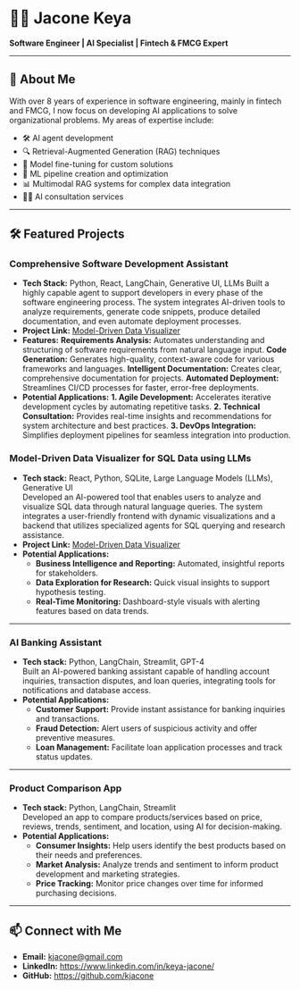 # 👨‍💻 **Jacone Keya**

**Software Engineer | AI Specialist | Fintech & FMCG Expert**

---

## 🚀 **About Me**

With over 8 years of experience in software engineering, mainly in fintech and FMCG, I now focus on developing AI applications to solve organizational problems. My areas of expertise include:

- 🛠 AI agent development
- 🔍 Retrieval-Augmented Generation (RAG) techniques
- 🎯 Model fine-tuning for custom solutions
- 🧠 ML pipeline creation and optimization
- 📊 Multimodal RAG systems for complex data integration
- 🧑‍💼 AI consultation services

---

## 🛠 **Featured Projects**
### Comprehensive Software Development Assistant
- **Tech Stack:** Python, React, LangChain, Generative UI, LLMs
Built a highly capable agent to support developers in every phase of the software engineering process. The system integrates AI-driven tools to analyze requirements, generate code snippets, produce detailed documentation, and even automate deployment processes.
- **Project Link:** [Model-Driven Data Visualizer](https://github.com/kjacone/swe-agent)  
- **Features:**
**Requirements Analysis:** Automates understanding and structuring of software requirements from natural language input.
**Code Generation:** Generates high-quality, context-aware code for various frameworks and languages.
**Intelligent Documentation:** Creates clear, comprehensive documentation for projects.
**Automated Deployment:** Streamlines CI/CD processes for faster, error-free deployments.
- **Potential Applications:**
**1. Agile Development:** Accelerates iterative development cycles by automating repetitive tasks.
**2. Technical Consultation:** Provides real-time insights and recommendations for system architecture and best practices.
**3. DevOps Integration:** Simplifies deployment pipelines for seamless integration into production.

### Model-Driven Data Visualizer for SQL Data using LLMs
- **Tech stack:** React, Python, SQLite, Large Language Models (LLMs), Generative UI  
  Developed an AI-powered tool that enables users to analyze and visualize SQL data through natural language queries. The system integrates a user-friendly frontend with dynamic visualizations and a backend that utilizes specialized agents for SQL querying and research assistance.  
- **Project Link:** [Model-Driven Data Visualizer](https://github.com/kjacone/model_driven_data_visualizer)  
- **Potential Applications:**  
  - **Business Intelligence and Reporting:** Automated, insightful reports for stakeholders.  
  - **Data Exploration for Research:** Quick visual insights to support hypothesis testing.  
  - **Real-Time Monitoring:** Dashboard-style visuals with alerting features based on data trends.  

---

### AI Banking Assistant
- **Tech stack:** Python, LangChain, Streamlit, GPT-4  
  Built an AI-powered banking assistant capable of handling account inquiries, transaction disputes, and loan queries, integrating tools for notifications and database access.  
- **Potential Applications:**  
  - **Customer Support:** Provide instant assistance for banking inquiries and transactions.  
  - **Fraud Detection:** Alert users of suspicious activity and offer preventive measures.  
  - **Loan Management:** Facilitate loan application processes and track status updates.  

---

### Product Comparison App
- **Tech stack:** Python, LangChain, Streamlit  
  Developed an app to compare products/services based on price, reviews, trends, sentiment, and location, using AI for decision-making.  
- **Potential Applications:**  
  - **Consumer Insights:** Help users identify the best products based on their needs and preferences.  
  - **Market Analysis:** Analyze trends and sentiment to inform product development and marketing strategies.  
  - **Price Tracking:** Monitor price changes over time for informed purchasing decisions.  

---


## 📫 **Connect with Me**

- **Email:** kjacone@gmail.com
- **LinkedIn:** https://www.linkedin.com/in/keya-jacone/
- **GitHub:** https://github.com/kjacone
